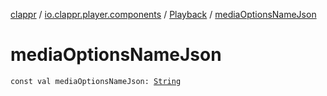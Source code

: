 [clappr](../../index.md) / [io.clappr.player.components](../index.md) / [Playback](index.md) / [mediaOptionsNameJson](./media-options-name-json.md)

# mediaOptionsNameJson

`const val mediaOptionsNameJson: `[`String`](https://kotlinlang.org/api/latest/jvm/stdlib/kotlin/-string/index.html)